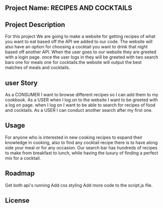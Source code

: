 ##  Project Name: RECIPES AND COCKTAILS

## Project Description

  For this project We are going to make a website for getting recipes of what you want to eat based off the API we added to our code. The website will also have an option for choosing a cocktail you want to drink that night based off another API. When the user goes to our website they are greeted with a login page. once the user logs in they will be greeted with two search bars one for meals one for cocktails.the website will output the best matches of meals and cocktails. 

## user Story

As a CONSUMER I want to browse different recipes so I can add them to my cookbook.
As a USER when I log on to the website I want to be greeted with a log on page.
when I log on I want to be able to search for recipes of food and cocktails.
As a USER I can conduct another search after my first one. 



## Usage 
 For anyone who is interested in new cooking recipes to expand their knowledge in cooking, also to find any cocktail recipe there is to have along side your meal or for any occasion. Our search bar has hundreds of recipes to make from breakfast to lunch, while having the luxury of finding a perfect mix for a cocktail.
 


## Roadmap

Get both api's running
 Add css styling
 Add more code to the script.js file.



## License